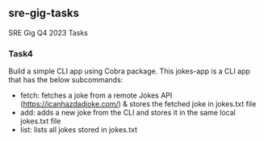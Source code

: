 ## sre-gig-tasks
SRE Gig Q4 2023 Tasks

### Task4
Build a simple CLI app using Cobra package. This jokes-app is a CLI app that has the below subcommands:
- fetch: fetches a joke from a remote Jokes API (https://icanhazdadjoke.com/) & stores the fetched joke in jokes.txt file
- add: adds a new joke from the CLI and stores it in the same local jokes.txt file
- list: lists all jokes stored in jokes.txt



